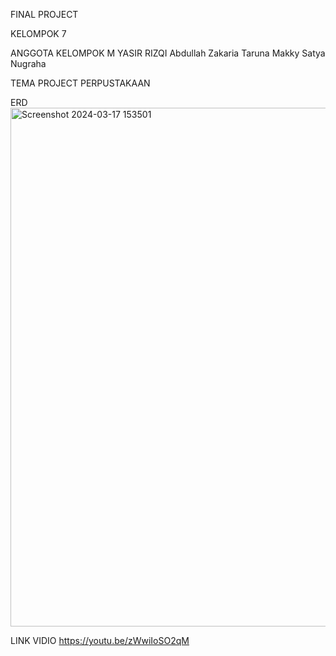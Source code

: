 FINAL PROJECT

KELOMPOK 7

ANGGOTA KELOMPOK
M YASIR RIZQI
Abdullah Zakaria
Taruna Makky Satya Nugraha

TEMA PROJECT
PERPUSTAKAAN

ERD
<img width="830" alt="Screenshot 2024-03-17 153501" src="https://github.com/landmeint/library-app/assets/161329119/53e895e1-c55b-44ea-a38d-abad713b0bfb">

LINK VIDIO
https://youtu.be/zWwiIoSO2qM
